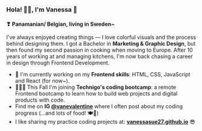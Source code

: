 ### Hola! 🙋‍♀️, I'm Vanessa 🎈
#### ❣ Panamanian/ Belgian, living in Sweden~
I've always enjoyed creating things — I love colorful visuals and the process behind designing them.
I got a Bachelor in **Marketing & Graphic Design**, but then found my second passion in cooking when moving to Europe.
After 10 years of working at and managing kitchens, I'm now back chasing a career in design through Frontend Development.

- 🔨 I'm currently working on my **Frontend skills**: HTML, CSS, JavaScript and React (for now~).
- 🌈👩‍💻 This Fall I'm joining **Technigo's coding bootcamp**: a remote Frontend bootcamp to learn how to build web projects and digital products with code.
- Find me on **IG <a href="https://www.instagram.com/vanevalentine/" target="_blank">@vanevalentine</a>** where I often post about my coding progress (...and lots of food! 🍽🥗)
- I like sharing my practice coding projects at: **<a href="https://vanessasue27.github.io/" target="_blank">vanessasue27.github.io</a>** 😎

<!--
**VanessaSue27/VanessaSue27** is a ✨ _special_ ✨ repository because its `README.md` (this file) appears on your GitHub profile.

Here are some ideas to get you started:

- 🔭 I’m currently working on ...
- 🌱 I’m currently learning ...
- 👯 I’m looking to collaborate on ...
- 🤔 I’m looking for help with ...
- 💬 Ask me about ...
- 📫 How to reach me: ...
- 😄 Pronouns: ...
- ⚡ Fun fact: ...
-->
